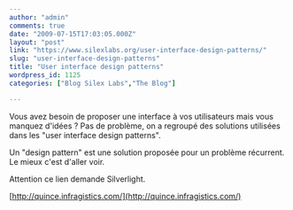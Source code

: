 ```yaml
---
author: "admin"
comments: true
date: "2009-07-15T17:03:05.000Z"
layout: "post"
link: "https://www.silexlabs.org/user-interface-design-patterns/"
slug: "user-interface-design-patterns"
title: "User interface design patterns"
wordpress_id: 1125
categories: ["Blog Silex Labs","The Blog"]

---
```

Vous avez besoin de proposer une interface à vos utilisateurs mais vous manquez d'idées ? Pas de problème, on a regroupé des solutions utilisées dans les "user interface design patterns".




Un "design pattern" est une solution proposée pour un problème récurrent.  Le mieux c'est d'aller voir.




Attention ce lien demande Silverlight.




[http://quince.infragistics.com/](http://quince.infragistics.com/)

